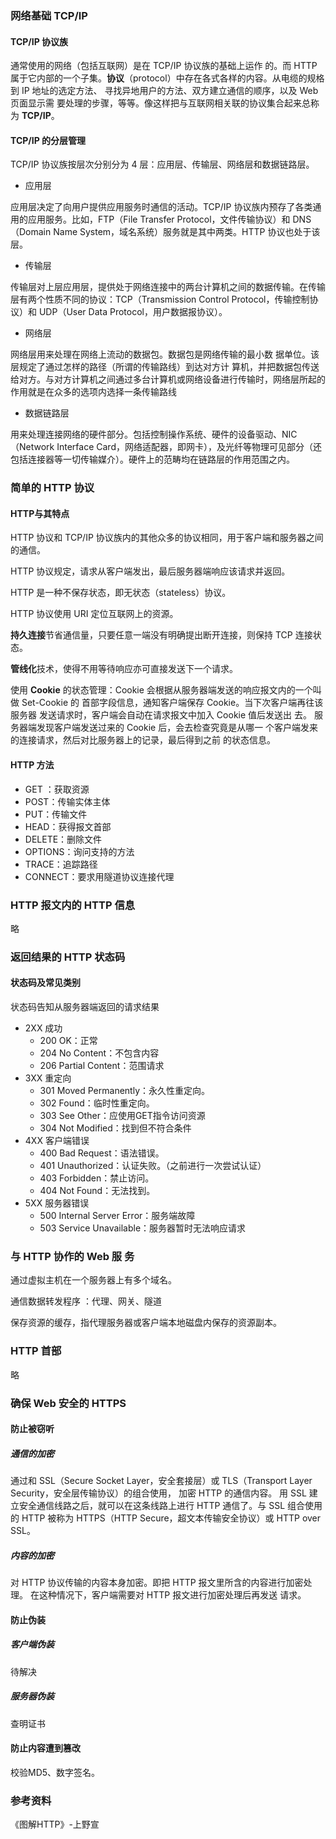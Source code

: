 

### 网络基础 TCP/IP

#### TCP/IP 协议族

通常使用的网络（包括互联网）是在 TCP/IP 协议族的基础上运作 的。而 HTTP 属于它内部的一个子集。**协议**（protocol）中存在各式各样的内容。从电缆的规格到 IP 地址的选定方法、 寻找异地用户的方法、双方建立通信的顺序，以及 Web 页面显示需 要处理的步骤，等等。像这样把与互联网相关联的协议集合起来总称为 **TCP/IP**。

#### TCP/IP 的分层管理

TCP/IP 协议族按层次分别分为 4 层：应用层、传输层、网络层和数据链路层。

- 应用层

应用层决定了向用户提供应用服务时通信的活动。TCP/IP 协议族内预存了各类通用的应用服务。比如，FTP（File Transfer Protocol，文件传输协议）和 DNS（Domain Name System，域名系统）服务就是其中两类。HTTP 协议也处于该层。

- 传输层

传输层对上层应用层，提供处于网络连接中的两台计算机之间的数据传输。在传输层有两个性质不同的协议：TCP（Transmission Control Protocol，传输控制协议）和 UDP（User Data Protocol，用户数据报协议）。

- 网络层

网络层用来处理在网络上流动的数据包。数据包是网络传输的最小数 据单位。该层规定了通过怎样的路径（所谓的传输路线）到达对方计 算机，并把数据包传送给对方。与对方计算机之间通过多台计算机或网络设备进行传输时，网络层所起的作用就是在众多的选项内选择一条传输路线

- 数据链路层

用来处理连接网络的硬件部分。包括控制操作系统、硬件的设备驱动、NIC（Network Interface Card，网络适配器，即网卡），及光纤等物理可见部分（还包括连接器等一切传输媒介）。硬件上的范畴均在链路层的作用范围之内。

<!--20190705-->

### 简单的 HTTP 协议

#### HTTP与其特点

HTTP 协议和 TCP/IP 协议族内的其他众多的协议相同，用于客户端和服务器之间的通信。

HTTP 协议规定，请求从客户端发出，最后服务器端响应该请求并返回。

HTTP 是一种不保存状态，即无状态（stateless）协议。

HTTP 协议使用 URI 定位互联网上的资源。

**持久连接**节省通信量，只要任意一端没有明确提出断开连接，则保持 TCP 连接状态。

**管线化**技术，使得不用等待响应亦可直接发送下一个请求。

使用 **Cookie** 的状态管理：Cookie 会根据从服务器端发送的响应报文内的一个叫做 Set-Cookie 的 首部字段信息，通知客户端保存 Cookie。当下次客户端再往该服务器 发送请求时，客户端会自动在请求报文中加入 Cookie 值后发送出 去。
服务器端发现客户端发送过来的 Cookie 后，会去检查究竟是从哪一 个客户端发来的连接请求，然后对比服务器上的记录，最后得到之前 的状态信息。

#### HTTP 方法

- GET ：获取资源
- POST：传输实体主体
- PUT：传输文件
- HEAD：获得报文首部
- DELETE：删除文件
- OPTIONS：询问支持的方法
- TRACE：追踪路径
- CONNECT：要求用隧道协议连接代理

### HTTP 报文内的 HTTP 信息

略

### 返回结果的 HTTP 状态码

#### 状态码及常见类别

状态码告知从服务器端返回的请求结果

- 2XX 成功
  - 200 OK：正常
  - 204 No Content：不包含内容
  - 206 Partial Content：范围请求
- 3XX 重定向
  - 301 Moved Permanently：永久性重定向。
  - 302 Found：临时性重定向。
  - 303 See Other：应使用GET指令访问资源
  - 304 Not Modified：找到但不符合条件
- 4XX 客户端错误
  - 400 Bad Request：语法错误。
  - 401 Unauthorized：认证失败。（之前进行一次尝试认证）
  - 403 Forbidden：禁止访问。
  - 404 Not Found：无法找到。
- 5XX 服务器错误
  - 500 Internal Server Error：服务端故障
  - 503 Service Unavailable：服务器暂时无法响应请求

### 与 HTTP 协作的 Web 服 务

通过虚拟主机在一个服务器上有多个域名。

通信数据转发程序 ：代理、网关、隧道

保存资源的缓存，指代理服务器或客户端本地磁盘内保存的资源副本。

### HTTP 首部

略

### 确保 Web 安全的 HTTPS

#### 防止被窃听

##### 通信的加密

通过和 SSL（Secure Socket Layer，安全套接层）或 TLS（Transport Layer Security，安全层传输协议）的组合使用， 加密 HTTP 的通信内容。
用 SSL 建立安全通信线路之后，就可以在这条线路上进行 HTTP 通信了。与 SSL 组合使用的 HTTP 被称为 HTTPS（HTTP Secure，超文本传输安全协议）或 HTTP over SSL。

##### 内容的加密

对 HTTP 协议传输的内容本身加密。即把 HTTP 报文里所含的内容进行加密处理。
在这种情况下，客户端需要对 HTTP 报文进行加密处理后再发送 请求。

#### 防止伪装

##### 客户端伪装

待解决

##### 服务器伪装

查明证书

#### 防止内容遭到篡改

校验MD5、数字签名。

<!--20190706-->

### 参考资料

《图解HTTP》-上野宣

